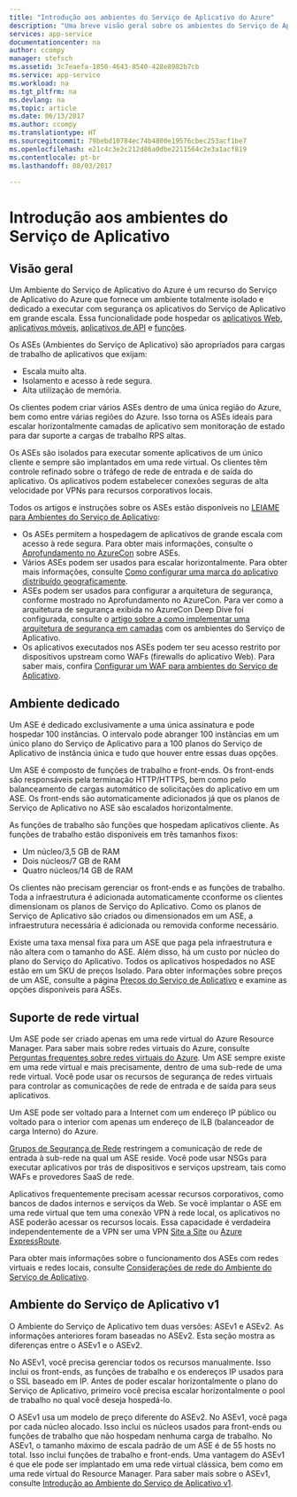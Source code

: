 ```yaml
---
title: "Introdução aos ambientes do Serviço de Aplicativo do Azure"
description: "Uma breve visão geral sobre os ambientes do Serviço de Aplicativo do Azure"
services: app-service
documentationcenter: na
author: ccompy
manager: stefsch
ms.assetid: 3c7eaefa-1850-4643-8540-428e8982b7cb
ms.service: app-service
ms.workload: na
ms.tgt_pltfrm: na
ms.devlang: na
ms.topic: article
ms.date: 06/13/2017
ms.author: ccompy
ms.translationtype: HT
ms.sourcegitcommit: 79bebd10784ec74b4800e19576cbec253acf1be7
ms.openlocfilehash: e21c4c3e2c212d86a0dbe2211564c2e3a1acf819
ms.contentlocale: pt-br
ms.lasthandoff: 08/03/2017

---
```

# <a name="introduction-to-app-service-environments"></a>Introdução aos ambientes do Serviço de Aplicativo #
 
## <a name="overview"></a>Visão geral ##

Um Ambiente do Serviço de Aplicativo do Azure é um recurso do Serviço de Aplicativo do Azure que fornece um ambiente totalmente isolado e dedicado a executar com segurança os aplicativos do Serviço de Aplicativo em grande escala. Essa funcionalidade pode hospedar os [aplicativos Web][webapps], [aplicativos móveis][mobileapps], [aplicativos de API][APIapps] e [funções][Functions].

Os ASEs (Ambientes do Serviço de Aplicativo) são apropriados para cargas de trabalho de aplicativos que exijam:

- Escala muito alta.
- Isolamento e acesso à rede segura.
- Alta utilização de memória.

Os clientes podem criar vários ASEs dentro de uma única região do Azure, bem como entre várias regiões do Azure. Isso torna os ASEs ideais para escalar horizontalmente camadas de aplicativo sem monitoração de estado para dar suporte a cargas de trabalho RPS altas.

Os ASEs são isolados para executar somente aplicativos de um único cliente e sempre são implantados em uma rede virtual. Os clientes têm controle refinado sobre o tráfego de rede de entrada e de saída do aplicativo. Os aplicativos podem estabelecer conexões seguras de alta velocidade por VPNs para recursos corporativos locais.

Todos os artigos e instruções sobre os ASEs estão disponíveis no [LEIAME para Ambientes do Serviço de Aplicativo][ASEReadme]:

* Os ASEs permitem a hospedagem de aplicativos de grande escala com acesso à rede segura. Para obter mais informações, consulte o [Aprofundamento no AzureCon](https://azure.microsoft.com/documentation/videos/azurecon-2015-deploying-highly-scalable-and-secure-web-and-mobile-apps/) sobre ASEs.
* Vários ASEs podem ser usados para escalar horizontalmente. Para obter mais informações, consulte [Como configurar uma marca do aplicativo distribuído geograficamente](https://azure.microsoft.com/documentation/articles/app-service-app-service-environment-geo-distributed-scale/).
* ASEs podem ser usados para configurar a arquitetura de segurança, conforme mostrado no Aprofundamento no AzureCon. Para ver como a arquitetura de segurança exibida no AzureCon Deep Dive foi configurada, consulte o [artigo sobre a como implementar uma arquitetura de segurança em camadas](https://docs.microsoft.com/en-us/azure/app-service-web/app-service-app-service-environment-layered-security) com os ambientes do Serviço de Aplicativo.
* Os aplicativos executados nos ASEs podem ter seu acesso restrito por dispositivos upstream como WAFs (firewalls do aplicativo Web). Para saber mais, confira [Configurar um WAF para ambientes do Serviço de Aplicativo](https://docs.microsoft.com/en-us/azure/app-service-web/app-service-app-service-environment-web-application-firewall).

## <a name="dedicated-environment"></a>Ambiente dedicado ##

Um ASE é dedicado exclusivamente a uma única assinatura e pode hospedar 100 instâncias. O intervalo pode abranger 100 instâncias em um único plano do Serviço de Aplicativo para a 100 planos do Serviço de Aplicativo de instância única e tudo que houver entre essas duas opções.

Um ASE é composto de funções de trabalho e front-ends. Os front-ends são responsáveis pela terminação HTTP/HTTPS, bem como pelo balanceamento de cargas automático de solicitações do aplicativo em um ASE. Os front-ends são automaticamente adicionados já que os planos de Serviço de Aplicativo no ASE são escalados horizontalmente.

As funções de trabalho são funções que hospedam aplicativos cliente. As funções de trabalho estão disponíveis em três tamanhos fixos:

* Um núcleo/3,5 GB de RAM
* Dois núcleos/7 GB de RAM
* Quatro núcleos/14 GB de RAM

Os clientes não precisam gerenciar os front-ends e as funções de trabalho. Toda a infraestrutura é adicionada automaticamente cconforme os clientes dimensionam os planos de Serviço do Aplicativo. Como os planos de Serviço de Aplicativo são criados ou dimensionados em um ASE, a infraestrutura necessária é adicionada ou removida conforme necessário.

Existe uma taxa mensal fixa para um ASE que paga pela infraestrutura e não altera com o tamanho do ASE. Além disso, há um custo por núcleo do plano do Serviço do Aplicativo. Todos os aplicativos hospedados no ASE estão em um SKU de preços Isolado. Para obter informações sobre preços de um ASE, consulte a página [Preços do Serviço de Aplicativo][Pricing] e examine as opções disponíveis para ASEs.

## <a name="virtual-network-support"></a>Suporte de rede virtual ##

Um ASE pode ser criado apenas em uma rede virtual do Azure Resource Manager. Para saber mais sobre redes virtuais do Azure, consulte [Perguntas frequentes sobre redes virtuais do Azure](https://azure.microsoft.com/documentation/articles/virtual-networks-faq/). Um ASE sempre existe em uma rede virtual e mais precisamente, dentro de uma sub-rede de uma rede virtual. Você pode usar os recursos de segurança de redes virtuais para controlar as comunicações de rede de entrada e de saída para seus aplicativos.

Um ASE pode ser voltado para a Internet com um endereço IP público ou voltado para o interior com apenas um endereço de ILB (balanceador de carga Interno) do Azure.

[Grupos de Segurança de Rede][NSGs] restringem a comunicação de rede de entrada à sub-rede na qual um ASE reside. Você pode usar NSGs para executar aplicativos por trás de dispositivos e serviços upstream, tais como WAFs e provedores SaaS de rede.

Aplicativos frequentemente precisam acessar recursos corporativos, como bancos de dados internos e serviços da Web. Se você implantar o ASE em uma rede virtual que tem uma conexão VPN à rede local, os aplicativos no ASE poderão acessar os recursos locais. Essa capacidade é verdadeira independentemente de a VPN ser uma VPN [Site a Site](https://azure.microsoft.com/documentation/articles/vpn-gateway-site-to-site-create/) ou [Azure ExpressRoute](http://azure.microsoft.com/services/expressroute/).

Para obter mais informações sobre o funcionamento dos ASEs com redes virtuais e redes locais, consulte [Considerações de rede do Ambiente do Serviço de Aplicativo][ASENetwork].

## <a name="app-service-environment-v1"></a>Ambiente do Serviço de Aplicativo v1 ##

O Ambiente do Serviço de Aplicativo tem duas versões: ASEv1 e ASEv2. As informações anteriores foram baseadas no ASEv2. Esta seção mostra as diferenças entre o ASEv1 e o ASEv2. 

No ASEv1, você precisa gerenciar todos os recursos manualmente. Isso inclui os front-ends, as funções de trabalho e os endereços IP usados para o SSL baseado em IP. Antes de poder escalar horizontalmente o plano do Serviço de Aplicativo, primeiro você precisa escalar horizontalmente o pool de trabalho no qual você deseja hospedá-lo.

O ASEv1 usa um modelo de preço diferente do ASEv2. No ASEv1, você paga por cada núcleo alocado. Isso inclui os núcleos usados para front-ends ou funções de trabalho que não hospedam nenhuma carga de trabalho. No ASEv1, o tamanho máximo de escala padrão de um ASE é de 55 hosts no total. Isso inclui funções de trabalho e front-ends. Uma vantagem do ASEv1 é que ele pode ser implantado em uma rede virtual clássica, bem como em uma rede virtual do Resource Manager. Para saber mais sobre o ASEv1, consulte [Introdução ao Ambiente do Serviço de Aplicativo v1][ASEv1Intro].

<!--Links-->
[Intro]: ./intro.md
[MakeExternalASE]: ./create-external-ase.md
[MakeASEfromTemplate]: ./create-from-template.md
[MakeILBASE]: ./create-ilb-ase.md
[ASENetwork]: ./network-info.md
[ASEReadme]: ./readme.md
[UsingASE]: ./using-an-ase.md
[UDRs]: ../../virtual-network/virtual-networks-udr-overview.md
[NSGs]: ../../virtual-network/virtual-networks-nsg.md
[ConfigureASEv1]: ../../app-service-web/app-service-web-configure-an-app-service-environment.md
[ASEv1Intro]: ../../app-service-web/app-service-app-service-environment-intro.md
[webapps]: ../../app-service-web/app-service-web-overview.md
[mobileapps]: ../../app-service-mobile/app-service-mobile-value-prop.md
[APIapps]: ../../app-service-api/app-service-api-apps-why-best-platform.md
[Functions]: ../../azure-functions/index.yml
[Pricing]: http://azure.microsoft.com/pricing/details/app-service/
[ARMOverview]: ../../azure-resource-manager/resource-group-overview.md
[ConfigureSSL]: ../../app-service-web/web-sites-purchase-ssl-web-site.md
[Kudu]: http://azure.microsoft.com/resources/videos/super-secret-kudu-debug-console-for-azure-web-sites/
[AppDeploy]: ../../app-service-web/web-sites-deploy.md
[ASEWAF]: ../../app-service-web/app-service-app-service-environment-web-application-firewall.md
[AppGW]: ../../application-gateway/application-gateway-web-application-firewall-overview.md

